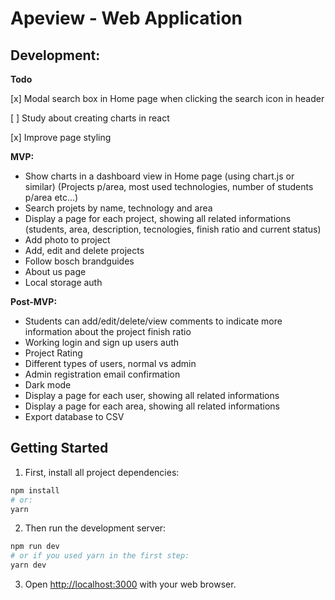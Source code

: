 # Apeview - Web Application

## Development:

**Todo**

[x] Modal search box in Home page when clicking the search icon in header

[ ] Study about creating charts in react

[x] Improve page styling

**MVP:**

- Show charts in a dashboard view in Home page (using chart.js or similar) (Projects p/area, most used technologies, number of students p/area etc...)
- Search projets by name, technology and area
- Display a page for each project, showing all related informations (students, area, description, tecnologies, finish ratio and current status)
- Add photo to project
- Add, edit and delete projects
- Follow bosch brandguides
- About us page
- Local storage auth

**Post-MVP:**

- Students can add/edit/delete/view comments to indicate more information about the project finish ratio
- Working login and sign up users auth
- Project Rating
- Different types of users, normal vs admin
- Admin registration email confirmation
- Dark mode
- Display a page for each user, showing all related informations
- Display a page for each area, showing all related informations
- Export database to CSV

## Getting Started

1. First, install all project dependencies:

```bash
npm install
# or:
yarn
```

2. Then run the development server:

```bash
npm run dev
# or if you used yarn in the first step:
yarn dev
```

3. Open [http://localhost:3000](http://localhost:3000) with your web browser.
